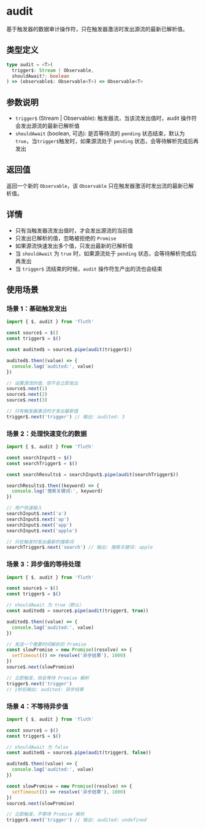 # audit

基于触发器的数据审计操作符，只在触发器激活时发出源流的最新已解析值。

## 类型定义

```typescript
type audit = <T>(
  trigger$: Stream | Observable,
  shouldAwait?: boolean
) => (observable$: Observable<T>) => Observable<T>
```

## 参数说明

- `trigger$` (Stream | Observable): 触发器流，当该流发出值时，audit 操作符会发出源流的最新已解析值
- `shouldAwait` (boolean, 可选): 是否等待流的 `pending` 状态结束，默认为 `true`，当`trigger$`触发时，如果源流处于 `pending` 状态，会等待解析完成后再发出

## 返回值

返回一个新的 `Observable`，该 `Observable` 只在触发器激活时发出流的最新已解析值。

## 详情

- 只有当触发器流发出值时，才会发出源流的当前值
- 只发出已解析的值，忽略被拒绝的 `Promise`
- 如果源流快速发出多个值，只发出最新的已解析值
- 当 `shouldAwait` 为 `true` 时，如果源流处于 `pending` 状态，会等待解析完成后再发出
- 当 `trigger$` 流结束的时候，`audit` 操作符生产出的流也会结束

## 使用场景

### 场景 1：基础触发发出

```typescript
import { $, audit } from 'fluth'

const source$ = $()
const trigger$ = $()

const audited$ = source$.pipe(audit(trigger$))

audited$.then((value) => {
  console.log('audited:', value)
})

// 设置源流的值，但不会立即发出
source$.next(1)
source$.next(2)
source$.next(3)

// 只有触发器激活时才发出最新值
trigger$.next('trigger') // 输出: audited: 3
```

### 场景 2：处理快速变化的数据

```typescript
import { $, audit } from 'fluth'

const searchInput$ = $()
const searchTrigger$ = $()

const searchResults$ = searchInput$.pipe(audit(searchTrigger$))

searchResults$.then((keyword) => {
  console.log('搜索关键词:', keyword)
})

// 用户快速输入
searchInput$.next('a')
searchInput$.next('ap')
searchInput$.next('app')
searchInput$.next('apple')

// 只在触发时发出最新的搜索词
searchTrigger$.next('search') // 输出: 搜索关键词: apple
```

### 场景 3：异步值的等待处理

```typescript
import { $, audit } from 'fluth'

const source$ = $()
const trigger$ = $()

// shouldAwait 为 true（默认）
const audited$ = source$.pipe(audit(trigger$, true))

audited$.then((value) => {
  console.log('audited:', value)
})

// 发送一个需要时间解析的 Promise
const slowPromise = new Promise((resolve) => {
  setTimeout(() => resolve('异步结果'), 1000)
})
source$.next(slowPromise)

// 立即触发，但会等待 Promise 解析
trigger$.next('trigger')
// 1秒后输出: audited: 异步结果
```

### 场景 4：不等待异步值

```typescript
import { $, audit } from 'fluth'

const source$ = $()
const trigger$ = $()

// shouldAwait 为 false
const audited$ = source$.pipe(audit(trigger$, false))

audited$.then((value) => {
  console.log('audited:', value)
})

const slowPromise = new Promise((resolve) => {
  setTimeout(() => resolve('异步结果'), 1000)
})
source$.next(slowPromise)

// 立即触发，不等待 Promise 解析
trigger$.next('trigger') // 输出: audited: undefined
```
